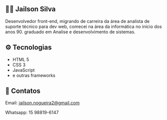 ## 👨‍💻 Jailson Silva 

Desenvolvedor front-end, migrando de carreira da área de analista de suporte técnico para dev web, comecei na área da informática no início dos anos 90. 
graduado em Analise e desenvolvimento de sistemas.

## ⚙️ Tecnologias
* HTML 5
* CSS 3
* JavaScript
* e outras frameworks

## 🔗 Contatos
Email: jailson.nogueira2@gmail.com

Whatsapp: 15 98819-6147



